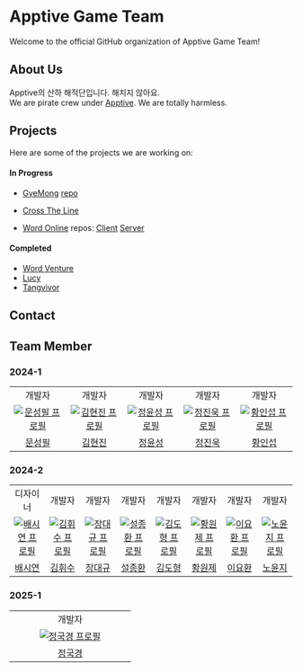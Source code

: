 # Apptive Game Team

Welcome to the official GitHub organization of Apptive Game Team!

## About Us
Apptive의 산하 해적단입니다. 해치지 않아요.<br/>
We are pirate crew under [Apptive](https://github.com/ApptiveDev). We are totally harmless.

## Projects
Here are some of the projects we are working on:

#### In Progress
- [GyeMong](https://apptive-game-team.github.io/GyeMong_Play/) [repo](https://github.com/Apptive-Game-Team/GyeMong)

- [Cross The Line](https://github.com/Apptive-Game-Team/Cross-The-Line)
- [Word Online](https://apptive-game-team.github.io/WordOnline_Play/) repos: [Client](https://github.com/Apptive-Game-Team/WordOnlineClient) [Server](https://github.com/Apptive-Game-Team/WordOnlineServer)
#### Completed
- [Word Venture](https://github.com/Apptive-Game-Team/WordVenture)
- [Lucy](https://github.com/Apptive-Game-Team/Lucy)
- [Tangvivor](https://github.com/Apptive-Game-Team/tangvivor)

## Contact


## Team Member
### 2024-1
<table>
        <tr>
    <td align="center">
        개발자
      </a>
    </td>
    <td align="center">
        개발자
      </a>
    </td>
    <td align="center">
        개발자
      </a>
    </td>
    <td align="center">
        개발자
      </a>
    </td>
    <td align="center">
        개발자
      </a>
  </tr>
  <tr>
    <td align="center" width="200px">
      <a href="https://github.com/Monolong" target="_blank">
        <img src="https://avatars.githubusercontent.com/u/83206119?v=4" alt="문성필 프로필" />
      </a>
    </td>
    <td align="center" width="200px">
      <a href="https://github.com/Gimlocal" target="_blank">
        <img src="https://avatars.githubusercontent.com/u/127363458?v=4" alt="김현진 프로필" />
      </a>
    </td>
    <td align="center" width="200px">
      <a href="https://github.com/YunseongJeong" target="_blank">
        <img src="https://avatars.githubusercontent.com/u/88422717?v=4" alt="정윤성 프로필" />
      </a>
    </td>
    <td align="center" width="200px">
      <a href="https://github.com/Jinwook700" target="_blank">
        <img src="https://avatars.githubusercontent.com/u/127014921?v=4" alt="정진욱 프로필" />
      </a>
    </td>
    <td align="center" width="200px">
      <a href="https://github.com/hwanginseop" target="_blank">
        <img src="https://avatars.githubusercontent.com/u/163392234?v=4" alt="황인섭 프로필" />
      </a>
    </td>
  </tr>
  <tr>
    <td align="center">
      <a href="https://github.com/Monolong" target="_blank">
        문성필
      </a>
    </td>
    <td align="center">
      <a href="https://github.com/Gimlocal" target="_blank">
        김현진
      </a>
    </td>
    <td align="center">
      <a href="https://github.com/YunseongJeong" target="_blank">
        정윤성
      </a>
    </td>
    <td align="center">
      <a href="https://github.com/Jinwook700" target="_blank">
        정진욱
      </a>
    </td>
    <td align="center">
      <a href="https://github.com/hwanginseop" target="_blank">
        황인섭
      </a>
    </td>
  </tr>
</table>

### 2024-2

<table>
          <tr>
    <td align="center">
        디자이너
      </a>
    </td>
    <td align="center">
        개발자
      </a>
    </td>
    <td align="center">
        개발자
      </a>
    </td>
    <td align="center">
        개발자
      </a>
    </td>
    <td align="center">
        개발자
      </a>
    </td>
    <td align="center">
        개발자
      </a>
    </td>
    <td align="center">
        개발자
      </a>
    </td>
    <td align="center">
        개발자
      </a>
    </td>
  <tr>
      </td>
    <td align="center" width="200px">
      <a href="https://github.com/cheese1006" target="_blank">
        <img src="https://avatars.githubusercontent.com/u/181458108?v=4" alt="배시연 프로필" />
      </a>
    </td>    
      </td>
    <td align="center" width="200px">
      <a href="https://github.com/snorlax914" target="_blank">
        <img src="https://avatars.githubusercontent.com/u/124159686?v=4" alt="김휘수 프로필" />
      </a>
    </td>    
      </td>
    <td align="center" width="200px">
      <a href="https://github.com/jdkyu44" target="_blank">
        <img src="https://avatars.githubusercontent.com/u/173862139?v=4" alt="장대규 프로필" />
      </a>
    </td>    
      </td>
    <td align="center" width="200px">
      <a href="https://github.com/sul1074" target="_blank">
        <img src="https://avatars.githubusercontent.com/u/144888312?v=4" alt="설종환 프로필" />
      </a>
    </td>    
      </td>
    <td align="center" width="200px">
      <a href="https://github.com/dohyoi" target="_blank">
        <img src="https://avatars.githubusercontent.com/u/165551215?v=4" alt="김도형 프로필" />
      </a>
    </td>    
      </td>
    <td align="center" width="200px">
      <a href="https://github.com/reductant01" target="_blank">
        <img src="https://avatars.githubusercontent.com/u/150095806?v=4" alt="황원제 프로필" />
      </a>
    </td>    
      </td>
    <td align="center" width="200px">
      <a href="https://github.com/Vackam" target="_blank">
        <img src="https://avatars.githubusercontent.com/u/53655740?v=4" alt="이요환 프로필" />
      </a>
    </td>    
      </td>
    <td align="center" width="200px">
      <a href="https://github.com/yj0602" target="_blank">
        <img src="https://avatars.githubusercontent.com/u/169279674?v=4" alt="노윤지 프로필" />
      </a>
    </td>    
  </tr>
    <tr>
    <td align="center">
      <a href="https://github.com/cheese1006" target="_blank">
        배시연
      </a>
    </td>
    <td align="center">
      <a href="https://github.com/snorlax914" target="_blank">
        김휘수
      </a>
    </td>
    <td align="center">
      <a href="https://github.com/jdkyu44" target="_blank">
        장대규
      </a>
    </td>
    <td align="center">
      <a href="https://github.com/sul1074" target="_blank">
        설종환
      </a>
    </td>
    <td align="center">
      <a href="https://github.com/dohyoi" target="_blank">
        김도형
      </a>
    </td>
    <td align="center">
      <a href="https://github.com/reductant01" target="_blank">
        황원제
      </a>
    </td>
    <td align="center">
      <a href="https://github.com/Vackam" target="_blank">
        이요환
      </a>
    </td>
    <td align="center">
      <a href="https://github.com/yj0602" target="_blank">
        노윤지
      </a>
    </td>
    </tr>
</table>

### 2025-1

<table>
          <tr>
    <td align="center">
        개발자
      </a>
    </td>
  <tr>
      </td>
    <td align="center" width="200px">
      <a href="https://github.com/jungse8609" target="_blank">
        <img src="https://avatars.githubusercontent.com/u/69056797?v=4" alt="정국경 프로필" />
      </a>
    </td>    
  </tr>
    <tr>
    <td align="center">
      <a href="https://github.com/jungse8609" target="_blank">
        정국경
      </a>
    </td>
    </tr>
</table>
